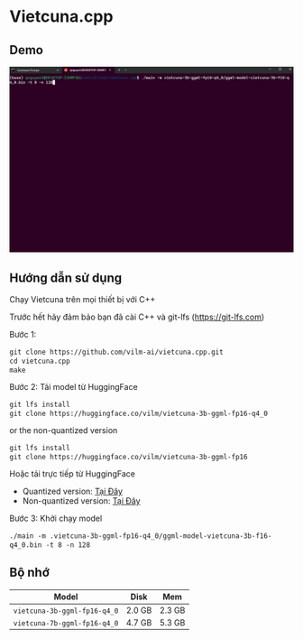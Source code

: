 # Vietcuna.cpp

## Demo

![vietcuna-3b](assets/demo.gif)

## Hướng dẫn sử dụng
Chạy Vietcuna trên mọi thiết bị với C++

Trước hết hãy đảm bảo bạn đã cài C++ và git-lfs (https://git-lfs.com)

Bước 1:
```
git clone https://github.com/vilm-ai/vietcuna.cpp.git
cd vietcuna.cpp
make
```

Bước 2: Tải model từ HuggingFace
```
git lfs install
git clone https://huggingface.co/vilm/vietcuna-3b-ggml-fp16-q4_0
```
or the non-quantized version
```
git lfs install
git clone https://huggingface.co/vilm/vietcuna-3b-ggml-fp16
```

Hoặc tải trực tiếp từ HuggingFace

- Quantized version: [Tại Đây](https://huggingface.co/vilm/vietcuna-3b-ggml-fp16-q4_0)
- Non-quantized version: [Tại Đây](https://huggingface.co/vilm/vietcuna-3b-ggml-fp16)

Bước 3: Khởi chạy model
```
./main -m .vietcuna-3b-ggml-fp16-q4_0/ggml-model-vietcuna-3b-f16-q4_0.bin -t 8 -n 128
```

## Bộ nhớ

| Model | Disk | Mem |
| --- | --- | --- |
| `vietcuna-3b-ggml-fp16-q4_0` | 2.0 GB | 2.3 GB |
| `vietcuna-7b-ggml-fp16-q4_0` | 4.7 GB | 5.3 GB |
